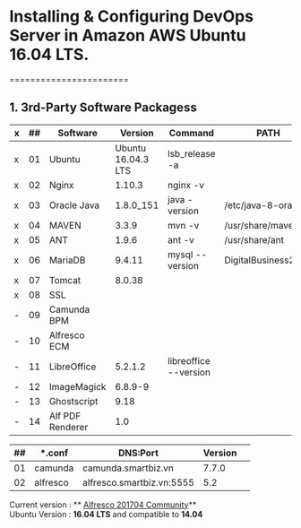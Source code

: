 # Installing & Configuring DevOps Server in Amazon AWS Ubuntu 16.04 LTS.
=======================

## 1. 3rd-Party Software Packagess

| x | ## | Software     		| Version            | Command              | PATH                |
| - | -- | ------------ 		| ------------------ | -------------------- | ------------------- |
| x | 01 | Ubuntu       		| Ubuntu 16.04.3 LTS | lsb_release -a       |                     |
| x | 02 | Nginx        		| 1.10.3             | nginx -v             |                     |
| x | 03 | Oracle Java  		| 1.8.0_151          | java -version        | /etc/java-8-oracle/ |
| x | 04 | MAVEN        		| 3.3.9              | mvn -v               | /usr/share/maven    |
| x | 05 | ANT          		| 1.9.6              | ant -v               | /usr/share/ant      |
| x | 06 | MariaDB      		| 9.4.11             | mysql --version      | DigitalBusiness2018 |
| x | 07 | Tomcat       		| 8.0.38             |         			 	|                     |
| x | 08 | SSL          		|                    |                      |                     |
| - | 09 | Camunda BPM          |                    |                      |                     |
| - | 10 | Alfresco ECM         |                    |                      |                     |
| - | 11 | LibreOffice  		| 5.2.1.2            | libreoffice --version|                     |
| - | 12 | ImageMagick  		| 6.8.9-9            | 						|                     |
| - | 13 | Ghostscript  		| 9.18        		 | 			            |                     |
| - | 14 | Alf PDF Renderer 	| 1.0      			 |             			|                     |


| ## | *.conf          | DNS:Port                          | Version				|					|
| -- | --------------- | --------------------------------- | ----------------------- | ------------------- |
| 01 | camunda         | camunda.smartbiz.vn               | 7.7.0					|					|
| 02 | alfresco        | alfresco.smartbiz.vn:5555         | 5.2					|					|


Current version : ** [Alfresco 201704 Community](https://community.alfresco.com/docs/DOC-6829-draft-alfresco-community-edition-201704-ga-release-draft)**  
Ubuntu Version :  **16.04 LTS** and compatible to **14.04**